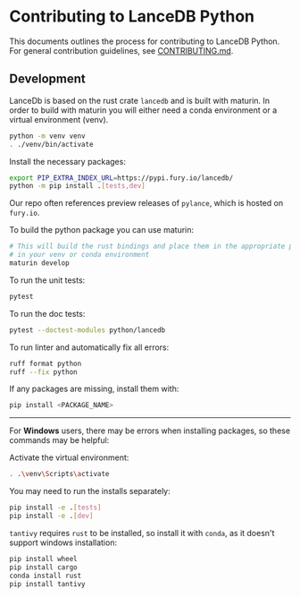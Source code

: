 # Contributing to LanceDB Python

This documents outlines the process for contributing to LanceDB Python.
For general contribution guidelines, see [CONTRIBUTING.md](../CONTRIBUTING.md).

## Development

LanceDb is based on the rust crate `lancedb` and is built with maturin.  In order to build with maturin
you will either need a conda environment or a virtual environment (venv).

```bash
python -m venv venv
. ./venv/bin/activate
```

Install the necessary packages:

```bash
export PIP_EXTRA_INDEX_URL=https://pypi.fury.io/lancedb/
python -m pip install .[tests,dev]
```

Our repo often references preview releases of `pylance`, which is hosted on `fury.io`.

To build the python package you can use maturin:

```bash
# This will build the rust bindings and place them in the appropriate place
# in your venv or conda environment
maturin develop
```

To run the unit tests:

```bash
pytest
```

To run the doc tests:

```bash
pytest --doctest-modules python/lancedb
```

To run linter and automatically fix all errors:

```bash
ruff format python
ruff --fix python
```

If any packages are missing, install them with:

```bash
pip install <PACKAGE_NAME>
```

___
For **Windows** users, there may be errors when installing packages, so these commands may be helpful:

Activate the virtual environment:

```bash
. .\venv\Scripts\activate
```

You may need to run the installs separately:

```bash
pip install -e .[tests]
pip install -e .[dev]
```

`tantivy` requires `rust` to be installed, so install it with `conda`, as it doesn't support windows installation:

```bash
pip install wheel
pip install cargo
conda install rust
pip install tantivy
```
